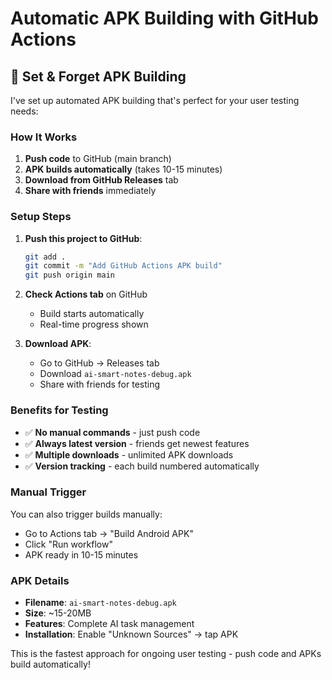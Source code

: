 # Automatic APK Building with GitHub Actions

## 🚀 **Set & Forget APK Building**

I've set up automated APK building that's perfect for your user testing needs:

### **How It Works**
1. **Push code** to GitHub (main branch)
2. **APK builds automatically** (takes 10-15 minutes)
3. **Download from GitHub Releases** tab
4. **Share with friends** immediately

### **Setup Steps**

1. **Push this project to GitHub**:
   ```bash
   git add .
   git commit -m "Add GitHub Actions APK build"
   git push origin main
   ```

2. **Check Actions tab** on GitHub
   - Build starts automatically
   - Real-time progress shown

3. **Download APK**:
   - Go to GitHub → Releases tab
   - Download `ai-smart-notes-debug.apk`
   - Share with friends for testing

### **Benefits for Testing**
- ✅ **No manual commands** - just push code
- ✅ **Always latest version** - friends get newest features
- ✅ **Multiple downloads** - unlimited APK downloads
- ✅ **Version tracking** - each build numbered automatically

### **Manual Trigger**
You can also trigger builds manually:
- Go to Actions tab → "Build Android APK"
- Click "Run workflow"
- APK ready in 10-15 minutes

### **APK Details**
- **Filename**: `ai-smart-notes-debug.apk`
- **Size**: ~15-20MB
- **Features**: Complete AI task management
- **Installation**: Enable "Unknown Sources" → tap APK

This is the fastest approach for ongoing user testing - push code and APKs build automatically!
